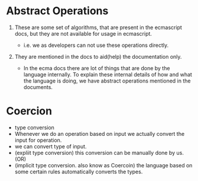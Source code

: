 # Abstract Operations

1. These are some set of algorithms, that are present in the ecmascript docs, but they are not available for usage in ecmascript.

   - i.e. we as developers can not use these operations directly.

2. They are mentioned in the docs to aid(help) the documentation only.
   - In the ecma docs there are lot of things that are done by the language internally. To explain these internal details of how and what the language is doing, we have abstract operations mentioned in the documents.

# Coercion

- type conversion
- Whenever we do an operation based on input we actually convert the input for operation.
- we can convert type of input.
- (expliit type conversion) this conversion can be manually done by us. (OR)
- (implicit type conversion. also know as Coercoin) the language based on some certain rules automatically converts the types.

